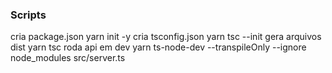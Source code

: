 ### Scripts

cria package.json
yarn init -y
cria tsconfig.json
yarn tsc --init
gera arquivos dist
yarn tsc
roda api em dev
yarn ts-node-dev --transpileOnly --ignore node_modules src/server.ts
